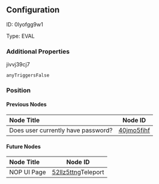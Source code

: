# <nil>
## Configuration
ID:  0lyofgg9w1

Type: EVAL 







### Additional Properties
jivvj39cj7
```string 
anyTriggersFalse
```





### Position

#### Previous Nodes
| Node Title | Node ID |
| :------------- | ------------ |
| Does user currently have password? | [40jmo5fihf](./40jmo5fihf.md) | 
 
 #### Future Nodes
| Node Title | Node ID |
| :------------- | ------------ |
| NOP UI Page |[52llz5ttng](./52llz5ttng.md)Teleport |[jivvj39cj7](./jivvj39cj7.md) | 